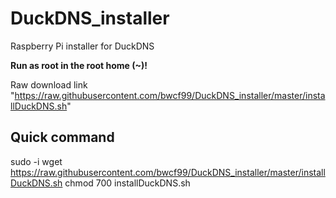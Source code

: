 # DuckDNS_installer
Raspberry Pi installer for DuckDNS

**Run as root in the root home (~)!**

Raw download link "https://raw.githubusercontent.com/bwcf99/DuckDNS_installer/master/installDuckDNS.sh"


## Quick command
sudo -i
wget https://raw.githubusercontent.com/bwcf99/DuckDNS_installer/master/installDuckDNS.sh
chmod 700 installDuckDNS.sh
